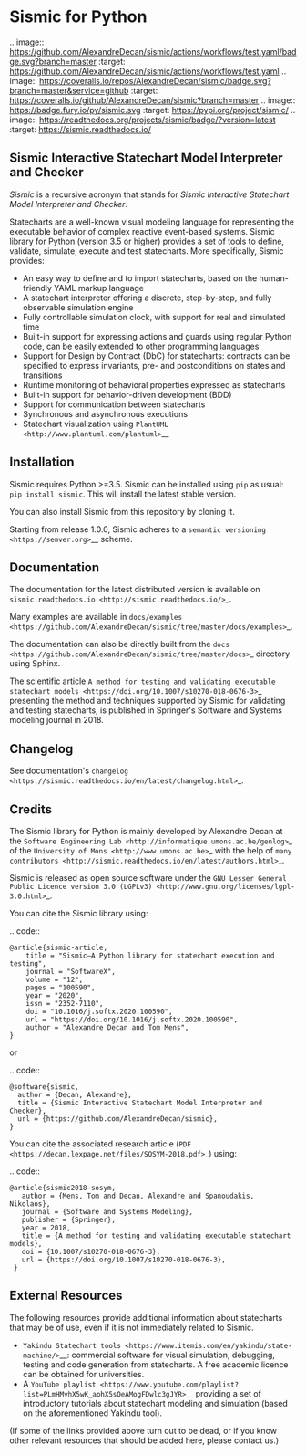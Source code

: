 Sismic for Python
=================

.. image:: https://github.com/AlexandreDecan/sismic/actions/workflows/test.yaml/badge.svg?branch=master
    :target: https://github.com/AlexandreDecan/sismic/actions/workflows/test.yaml
.. image:: https://coveralls.io/repos/AlexandreDecan/sismic/badge.svg?branch=master&service=github
    :target: https://coveralls.io/github/AlexandreDecan/sismic?branch=master
.. image:: https://badge.fury.io/py/sismic.svg
    :target: https://pypi.org/project/sismic/
.. image:: https://readthedocs.org/projects/sismic/badge/?version=latest
    :target: https://sismic.readthedocs.io/

Sismic Interactive Statechart Model Interpreter and Checker
-----------------------------------------------------------

*Sismic* is a recursive acronym that stands for *Sismic Interactive Statechart Model Interpreter and Checker*.

Statecharts are a well-known visual modeling language for representing the executable behavior
of complex reactive event-based systems. Sismic library for Python (version 3.5 or higher) provides a set of
tools to define, validate, simulate, execute and test statecharts.
More specifically, Sismic provides:

- An easy way to define and to import statecharts, based on the human-friendly YAML markup language
- A statechart interpreter offering a discrete, step-by-step, and fully observable simulation engine
- Fully controllable simulation clock, with support for real and simulated time
- Built-in support for expressing actions and guards using regular Python code, can be easily extended to other programming languages
- Support for Design by Contract (DbC) for statecharts: contracts can be specified to express invariants, pre- and postconditions on states and transitions
- Runtime monitoring of behavioral properties expressed as statecharts
- Built-in support for behavior-driven development (BDD)
- Support for communication between statecharts
- Synchronous and asynchronous executions
- Statechart visualization using `PlantUML <http://www.plantuml.com/plantuml>`__


Installation
------------

Sismic requires Python >=3.5.
Sismic can be installed using ``pip`` as usual: ``pip install sismic``.
This will install the latest stable version.

You can also install Sismic from this repository by cloning it.

Starting from release 1.0.0, Sismic adheres to a `semantic versioning <https://semver.org>`__ scheme.


Documentation
-------------

The documentation for the latest distributed version is available on `sismic.readthedocs.io <http://sismic.readthedocs.io/>`_.

Many examples are available in `docs/examples <https://github.com/AlexandreDecan/sismic/tree/master/docs/examples>`_.

The documentation can also be directly built from the `docs <https://github.com/AlexandreDecan/sismic/tree/master/docs>`_ directory using Sphinx.

The scientific article `A method for testing and validating executable statechart models <https://doi.org/10.1007/s10270-018-0676-3>`_ presenting the method and techniques supported by Sismic for validating and testing statecharts, is published in Springer's Software and Systems modeling journal in 2018.


Changelog
---------

See documentation's `changelog <https://sismic.readthedocs.io/en/latest/changelog.html>`_.


Credits
-------

The Sismic library for Python is mainly developed by Alexandre Decan at the
`Software Engineering Lab <http://informatique.umons.ac.be/genlog>`_ of the `University of Mons <http://www.umons.ac.be>`_ with the help of `many contributors <http://sismic.readthedocs.io/en/latest/authors.html>`_.

Sismic is released as open source software under the `GNU Lesser General Public Licence version 3.0 (LGPLv3)
<http://www.gnu.org/licenses/lgpl-3.0.html>`_.


You can cite the Sismic library using:

.. code::

    @article{sismic-article,
        title = "Sismic—A Python library for statechart execution and testing",
        journal = "SoftwareX",
        volume = "12",
        pages = "100590",
        year = "2020",
        issn = "2352-7110",
        doi = "10.1016/j.softx.2020.100590",
        url = "https://doi.org/10.1016/j.softx.2020.100590",
        author = "Alexandre Decan and Tom Mens",
    }

or

.. code::

    @software{sismic,
      author = {Decan, Alexandre},
      title = {Sismic Interactive Statechart Model Interpreter and Checker},
      url = {https://github.com/AlexandreDecan/sismic},
    }


You can cite the associated research article (`PDF <https://decan.lexpage.net/files/SOSYM-2018.pdf>`_) using:

.. code::

    @article{sismic2018-sosym,
       author = {Mens, Tom and Decan, Alexandre and Spanoudakis, Nikolaos},
       journal = {Software and Systems Modeling},
       publisher = {Springer},
       year = 2018,
       title = {A method for testing and validating executable statechart models},
       doi = {10.1007/s10270-018-0676-3},
       url = {https://doi.org/10.1007/s10270-018-0676-3},
     }


External Resources
------------------

The following resources provide additional information about statecharts that may be of use, even if it is not immediately related to Sismic.

* `Yakindu Statechart tools <https://www.itemis.com/en/yakindu/state-machine/>`__: commercial software for visual simulation, debugging, testing and code generation from statecharts. A free academic licence can be obtained for universities.
* A `YouTube playlist <https://www.youtube.com/playlist?list=PLmHMvhX5wK_aohX5sOeAMogFDwlc3gJYR>`__ providing a set of introductory tutorials about statechart modeling and simulation (based on the aforementioned Yakindu tool).

(If some of the links provided above turn out to be dead, or if you know other relevant resources that should be added here, please contact us.)
